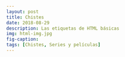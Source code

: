 ```yaml
---
layout: post
title: Chistes
date: 2018-08-29
description: Las etiquetas de HTML básicas
img: html-img.jpg 
fig-caption: 
tags: [Chistes, Series y películas]
---
```


